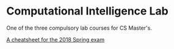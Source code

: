 # Computational Intelligence Lab

One of the three compulsory lab courses for CS Master's. 

[A cheatsheet for the 2018 Spring exam](https://github.com/Xivid/eth-cil-exam-cheatsheet)
